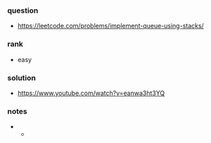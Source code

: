 ### question
- https://leetcode.com/problems/implement-queue-using-stacks/

### rank
- easy

### solution
- https://www.youtube.com/watch?v=eanwa3ht3YQ
### notes
- -